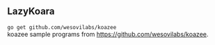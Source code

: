 ## LazyKoara

`go get github.com/wesovilabs/koazee`  
koazee sample programs from https://github.com/wesovilabs/koazee.

